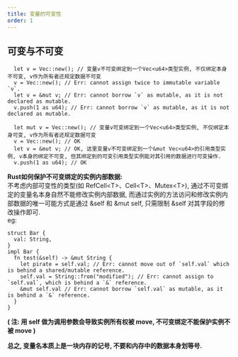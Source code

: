 ```yaml
---
title: 变量的可变性
order: 1
---
```


## 可变与不可变

```rust::no-line-numbers
  let v = Vec::new(); // 变量v不可变绑定到一个Vec<u64>类型实例, 不仅绑定本身不可变, v作为所有者还规定数据不可变
  v = Vec::new(); // Err: cannot assign twice to immutable variable `v`.
  let v = &mut v; // Err: cannot borrow `v` as mutable, as it is not declared as mutable.
  v.push(1 as u64); // Err: cannot borrow `v` as mutable, as it is not declared as mutable.
```

```rust::no-line-numbers
  let mut v = Vec::new(); // 变量v可变绑定到一个Vec<u64>类型实例, 不仅绑定本身可变, v作为所有者还规定数据可变
  v = Vec::new(); // OK
  let v = &mut v; // OK, 这里变量v不可变绑定到一个&mut Vec<u64>的引用类型实例, v本身的绑定不可变, 但其绑定到的可变引用类型实例能对其引用的数据进行可变操作.
  v.push(1 as u64); // OK
```

**Rust如何保护不可变绑定的实例内部数据:**\
不考虑内部可变性的类型(如 RefCell\<T\>、Cell\<T\>、Mutex\<T\>), 通过不可变绑定的变量名本身自然不能修改实例内部数据, 而通过实例的方法访问和修改实例内部数据的唯一可能方式是通过 &self 和 &mut self, 只需限制 &self 对其字段的修改操作即可. \
eg:
```rust:no-line-numbers
struct Bar {
  val: String,
}
impl Bar {
  fn test(&self) -> &mut String {
    let pirate = self.val; // Err: cannot move out of `self.val` which is behind a shared/mutable reference.
    self.val = String::from("modified"); // Err: cannot assign to `self.val`, which is behind a `&` reference.
    &mut self.val // Err: cannot borrow `self.val` as mutable, as it is behind a `&` reference.
  }
}
```
**( 注: 用 self 做为调用参数会导致实例所有权被 move, 不可变绑定不能保护实例不被 move )**

**总之, 变量名本质上是一块内存的记号, 不要和内存中的数据本身划等号.**